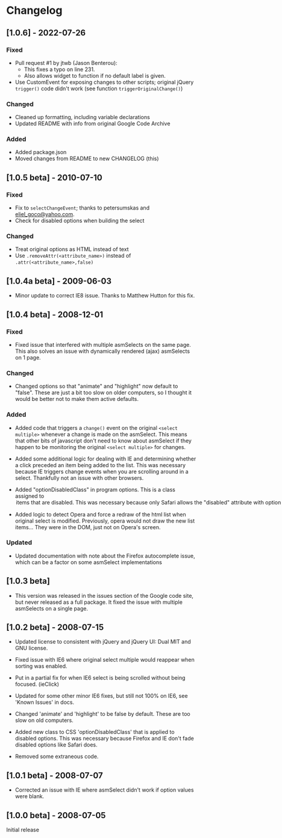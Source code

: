 # Changelog

## [1.0.6] - 2022-07-26

### Fixed
- Pull request #1 by jtwb (Jason Benterou):
  - This fixes a typo on line 231.
  - Also allows widget to function if no default label is given.
- Use CustomEvent for exposing changes to other scripts; original jQuery `trigger()` code didn't work (see function `triggerOriginalChange()`)

### Changed
- Cleaned up formatting, including variable declarations
- Updated README with info from original Google Code Archive

### Added
- Added package.json
- Moved changes from README to new CHANGELOG (this)

## [1.0.5 beta] - 2010-07-10
### Fixed
- Fix to `selectChangeEvent`; thanks to petersumskas and eliel_goco@yahoo.com.
- Check for disabled options when building the select
### Changed
- Treat original options as HTML instead of text
- Use `.removeAttr(<attribute_name>)` instead of `.attr(<attribute_name>,false)`

## [1.0.4a beta] - 2009-06-03
- Minor update to correct IE8 issue.
  Thanks to Matthew Hutton for this fix.


## [1.0.4 beta] - 2008-12-01

### Fixed
- Fixed issue that interfered with multiple asmSelects
  on the same page. This also solves an issue with
  dynamically rendered (ajax) asmSelects on 1 page.

### Changed
- Changed options so that "animate" and "highlight"
  now default to "false". These are just a bit too
  slow on older computers, so I thought it would be
  better not to make them active defaults.

### Added
- Added code that triggers a `change()` event on the
  original `<select multiple>` whenever a change is
  made on the asmSelect. This means that other bits
  of javascript don't need to know about asmSelect
  if they happen to be monitoring the original
 `<select multiple>` for changes.

- Added some additional logic for dealing with IE and
  determining whether a click preceded an item being
  added to the list. This was necessary because IE
  triggers change events when you are scrolling around
  in a select. Thankfully not an issue with other browsers.

- Added "optionDisabledClass" in program options.
  This is a class assigned to <option> items that
  are disabled. This was necessary because only
  Safari allows the "disabled" attribute with
  option tags (as far as I can tell). This is
  mostly for internal use with asmSelect, so you can
  ignore this unless you want to come up with your own
  styles for disabled option items.

- Added logic to detect Opera and force a redraw of
  the html list when original select is modified.
  Previously, opera would not draw the new list items...
  They were in the DOM, just not on Opera's screen.

### Updated
- Updated documentation with note about the Firefox
  autocomplete issue, which can be a factor on some
  asmSelect implementations

## [1.0.3 beta]

- This version was released in the issues section
  of the Google code site, but never released as
  a full package. It fixed the issue with multiple
  asmSelects on a single page.


## [1.0.2 beta] - 2008-07-15

- Updated license to consistent with jQuery and
  jQuery UI: Dual MIT and GNU license.

- Fixed issue with IE6 where original select multiple
  would reappear when sorting was enabled.

- Put in a partial fix for when IE6 select is being
  scrolled without being focused. (ieClick)

- Updated for some other minor IE6 fixes, but still
  not 100% on IE6, see 'Known Issues' in docs.

- Changed 'animate' and 'highlight' to be false by
  default. These are too slow on old computers.

- Added new class to CSS 'optionDisabledClass' that
  is applied to disabled options. This was necessary
  because Firefox and IE don't fade disabled options
  like Safari does.

- Removed some extraneous code.


## [1.0.1 beta] - 2008-07-07

- Corrected an issue with IE where asmSelect didn't work if option values were blank.


## [1.0.0 beta] - 2008-07-05

Initial release
